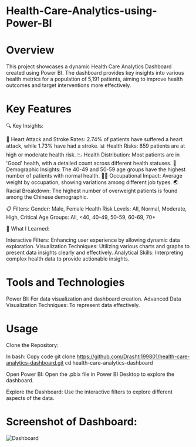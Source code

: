 # Health-Care-Analytics-using-Power-BI

# Overview
This project showcases a dynamic Health Care Analytics Dashboard created using Power BI. The dashboard provides key insights into various health metrics for a population of 5,191 patients, aiming to improve health outcomes and target interventions more effectively.

# Key Features
🔍 Key Insights:

💓 Heart Attack and Stroke Rates: 2.74% of patients have suffered a heart attack, while 1.73% have had a stroke.
📊 Health Risks: 859 patients are at high or moderate health risk.
📉 Health Distribution: Most patients are in 'Good' health, with a detailed count across different health statuses.
👥 Demographic Insights: The 40-49 and 50-59 age groups have the highest number of patients with normal health.
👨‍💼 Occupational Impact: Average weight by occupation, showing variations among different job types.
🌏 Racial Breakdown: The highest number of overweight patients is found among the Chinese demographic.

📋 Filters:
Gender: Male, Female
Health Risk Levels: All, Normal, Moderate, High, Critical
Age Groups: All, <40, 40-49, 50-59, 60-69, 70+

🔧 What I Learned:

Interactive Filters: Enhancing user experience by allowing dynamic data exploration.
Visualization Techniques: Utilizing various charts and graphs to present data insights clearly and effectively.
Analytical Skills: Interpreting complex health data to provide actionable insights.

# Tools and Technologies
Power BI: For data visualization and dashboard creation.
Advanced Data Visualization Techniques: To represent data effectively.

# Usage
Clone the Repository:

In bash:
Copy code
git clone https://github.com/Drashti199801/health-care-analytics-dashboard.git
cd health-care-analytics-dashboard

Open Power BI:
Open the .pbix file in Power BI Desktop to explore the dashboard.

Explore the Dashboard:
Use the interactive filters to explore different aspects of the data.

# Screenshot of Dashboard:
![Dashboard](https://github.com/Drashti199801/Health-Care-Analytics-using-Power-BI/assets/156224544/47a51498-f335-4563-b982-c5bb4b6135b7)
